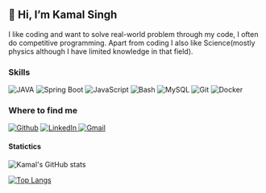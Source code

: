 ## 👋 Hi, I’m Kamal Singh

I like coding and want to solve real-world problem through my code, I often do competitive programming. Apart from coding I also like Science(mostly physics although I have limited knowledge in that field). 

### Skills

<p>
<img alt="JAVA" src="https://img.shields.io/badge/-JAVA-276DC3?style=flat-square&logo=java&logoColor=white" />
<img alt="Spring Boot" src="https://img.shields.io/badge/-Spring Boot-2496ED?style=flat-square&logo=spring&logoColor=white" />
<img alt="JavaScript" src="https://img.shields.io/badge/-NodeJs-3776AB?style=flat-square&logo=node&logoColor=white" />
<img alt="Bash" src="https://img.shields.io/badge/-Bash-4EAA25?style=flat-square&logo=gnu-bash&logoColor=white" />
<img alt="MySQL" src="https://img.shields.io/badge/-SQL-003B57?style=flat-square&logo=mysql&logoColor=white" />
<img alt="Git" src="https://img.shields.io/badge/-Git-F05032?style=flat-square&logo=git&logoColor=white" />
<img alt="Docker" src="https://img.shields.io/badge/-Docker-2496ED?style=flat-square&logo=docker&logoColor=white" />
</p>

<h3><b>Where to find me</b></h3>
<p>
<a href="https://github.com/Kamal010110011000" target="_blank"><img alt="Github" src="https://img.shields.io/badge/GitHub-%2312100E.svg?&style=flat-square&logo=Github&logoColor=white" /></a> 
<a href="https://linkedin.com/in/kamal-singh-developer" target="_blank"><img alt="LinkedIn" src="https://img.shields.io/badge/linkedin-%230077B5.svg?&style=flat-square&logo=linkedin&logoColor=white" />
</a>
<a href="kamalsingh.4iv1@gmail.com" target="_blank"><img alt="Gmail" src="https://img.shields.io/badge/gmail-%230077B5.svg?&style=flat-square&logo=gmail&logoColor=white" />
</a>
</p>

#### Statictics
![Kamal's GitHub stats](https://github-readme-stats.vercel.app/api?username=Kamal010110011000&show_icons=true&theme=dark&count_private=true)

[![Top Langs](https://github-readme-stats.vercel.app/api/top-langs/?username=Kamal010110011000&langs_count=6)](https://github.com/Kamal010110011000/github-readme-stats)

